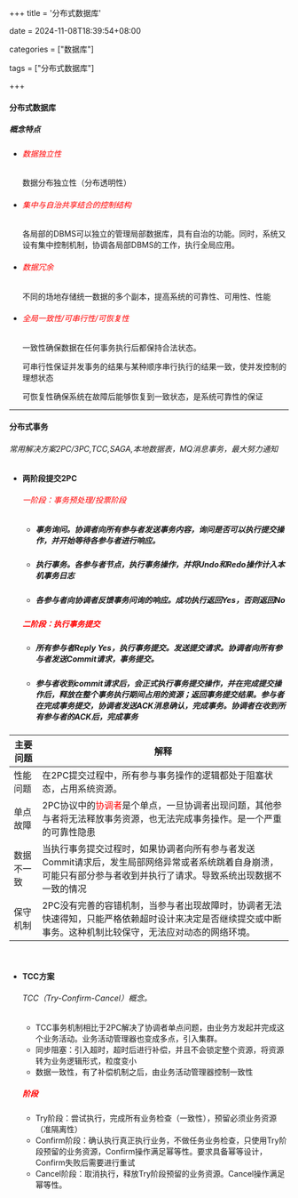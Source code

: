 +++
title = '分布式数据库'

date = 2024-11-08T18:39:54+08:00

categories = ["数据库"]

tags = ["分布式数据库"]

+++



#### 分布式数据库



##### 概念特点

- ###### <font color='red'>数据独立性</font>

  数据分布独立性（分布透明性）

- ###### <font color='red'>集中与自治共享结合的控制结构</font>

  各局部的DBMS可以独立的管理局部数据库，具有自治的功能。同时，系统又设有集中控制机制，协调各局部DBMS的工作，执行全局应用。

- ###### <font color='red'>数据冗余</font>

  不同的场地存储统一数据的多个副本，提高系统的可靠性、可用性、性能

- ###### <font color='red'>全局一致性/可串行性/可恢复性</font>

  一致性确保数据在任何事务执行后都保持合法状态。

  可串行性保证并发事务的结果与某种顺序串行执行的结果一致，使并发控制的理想状态

  可恢复性确保系统在故障后能够恢复到一致状态，是系统可靠性的保证



---



#### 分布式事务



###### 常用解决方案2PC/3PC,TCC,SAGA,本地数据表，MQ消息事务，最大努力通知



- #### 两阶段提交2PC

  ###### <font color='red'>一阶段：事务预处理/投票阶段</font>

  - ##### 事务询问。协调者向所有参与者发送事务内容，询问是否可以执行提交操作，并开始等待各参与者进行响应。

  - ##### 执行事务。各参与者节点，执行事务操作，并将Undo和Redo操作计入本机事务日志

  - ##### 各参与者向协调者反馈事务问询的响应。成功执行返回Yes，否则返回No

  ##### <font color='red'>二阶段：执行事务提交</font>

  - ##### 所有参与者Reply Yes，执行事务提交。发送提交请求。协调者向所有参与者发送Commit请求，事务提交。

  - ##### 参与者收到commit请求后，会正式执行事务提交操作，并在完成提交操作后，释放在整个事务执行期间占用的资源；返回事务提交结果。参与者在完成事务提交，协调者发送ACK消息确认，完成事务。协调者在收到所有参与者的ACK后，完成事务



| 主要问题   | 解释                                                         |
| ---------- | ------------------------------------------------------------ |
| 性能问题   | 在2PC提交过程中，所有参与事务操作的逻辑都处于阻塞状态，占用系统资源。 |
| 单点故障   | 2PC协议中的<font color='red'>协调者</font>是个单点，一旦协调者出现问题，其他参与者将无法释放事务资源，也无法完成事务操作。是一个严重的可靠性隐患 |
| 数据不一致 | 当执行事务提交过程时，如果协调者向所有参与者发送Commit请求后，发生局部网络异常或者系统跳着自身崩溃，可能只有部分参与者收到并执行了请求。导致系统出现数据不一致的情况 |
| 保守机制   | 2PC没有完善的容错机制，当参与者出现故障时，协调者无法快速得知，只能严格依赖超时设计来决定是否继续提交或中断事务。这种机制比较保守，无法应对动态的网络环境。 |





</br>





- #### TCC方案

  ###### TCC（Try-Confirm-Cancel）概念。

  - TCC事务机制相比于2PC解决了协调者单点问题，由业务方发起并完成这个业务活动。业务活动管理器也变成多点，引入集群。
  - 同步阻塞：引入超时，超时后进行补偿，并且不会锁定整个资源，将资源转为业务逻辑形式，粒度变小
  - 数据一致性，有了补偿机制之后，由业务活动管理器控制一致性

  ##### <font color='red'>阶段</font>

  - Try阶段：尝试执行，完成所有业务检查（一致性），预留必须业务资源（准隔离性）
  - Confirm阶段：确认执行真正执行业务，不做任务业务检查，只使用Try阶段预留的业务资源，Confirm操作满足幂等性。要求具备幂等设计，Confirm失败后需要进行重试
  - Cancel阶段：取消执行，释放Try阶段预留的业务资源。Cancel操作满足幂等性。



